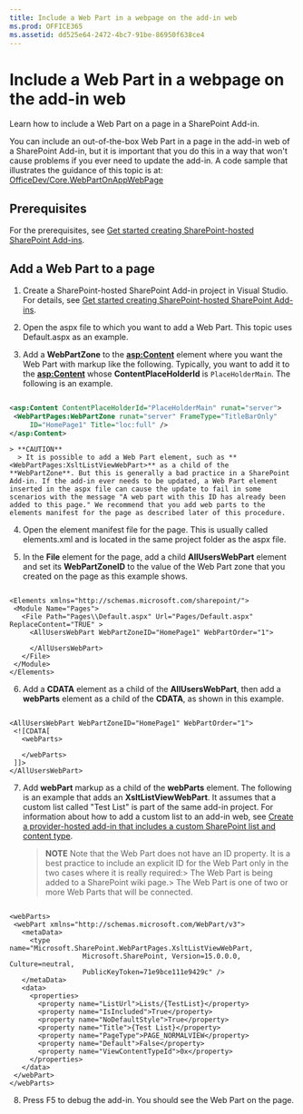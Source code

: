 ```yaml
---
title: Include a Web Part in a webpage on the add-in web
ms.prod: OFFICE365
ms.assetid: dd525e64-2472-4bc7-91be-86950f638ce4
---
```



# Include a Web Part in a webpage on the add-in web
Learn how to include a Web Part on a page in a SharePoint Add-in.
 




You can include an out-of-the-box Web Part in a page in the add-in web of a SharePoint Add-in, but it is important that you do this in a way that won't cause problems if you ever need to update the add-in.
A code sample that illustrates the guidance of this topic is at:  [OfficeDev/Core.WebPartOnAppWebPage](https://github.com/OfficeDev/PnP/tree/master/Samples/Core.WebPartOnAppWebPage)





## Prerequisites

For the prerequisites, see  [Get started creating SharePoint-hosted SharePoint Add-ins](get-started-creating-sharepoint-hosted-sharepoint-add-ins.md).




## Add a Web Part to a page






1. Create a SharePoint-hosted SharePoint Add-in project in Visual Studio. For details, see  [Get started creating SharePoint-hosted SharePoint Add-ins](get-started-creating-sharepoint-hosted-sharepoint-add-ins.md).


2. Open the aspx file to which you want to add a Web Part. This topic uses Default.aspx as an example. 


3. Add a **WebPartZone** to the **<asp:Content>** element where you want the Web Part with markup like the following. Typically, you want to add it to the **<asp:Content>** whose **ContentPlaceHolderId** is `PlaceHolderMain`. The following is an example.

 ```XML

<asp:Content ContentPlaceHolderId="PlaceHolderMain" runat="server">
  <WebPartPages:WebPartZone runat="server" FrameType="TitleBarOnly" 
      ID="HomePage1" Title="loc:full" />
</asp:Content>

 ```


    > **CAUTION**
      > It is possible to add a Web Part element, such as **<WebPartPages:XsltListViewWebPart>** as a child of the **WebPartZone**. But this is generally a bad practice in a SharePoint Add-in. If the add-in ever needs to be updated, a Web Part element inserted in the aspx file can cause the update to fail in some scenarios with the message "A web part with this ID has already been added to this page." We recommend that you add web parts to the elements manifest for the page as described later of this procedure. 
4. Open the element manifest file for the page. This is usually called elements.xml and is located in the same project folder as the aspx file.


5. In the **File** element for the page, add a child **AllUsersWebPart** element and set its **WebPartZoneID** to the value of the Web Part zone that you created on the page as this example shows.

 ```

<Elements xmlns="http://schemas.microsoft.com/sharepoint/">
  <Module Name="Pages">
    <File Path="Pages\\Default.aspx" Url="Pages/Default.aspx" ReplaceContent="TRUE" >
      <AllUsersWebPart WebPartZoneID="HomePage1" WebPartOrder="1">

      </AllUsersWebPart>
    </File>
  </Module>
</Elements>

 ```

6. Add a **CDATA** element as a child of the **AllUsersWebPart**, then add a **webParts** element as a child of the **CDATA**, as shown in this example. 

 ```

<AllUsersWebPart WebPartZoneID="HomePage1" WebPartOrder="1">
  <![CDATA[
    <webParts>

    </webParts>
  ]]>
</AllUsersWebPart>
 ```

7. Add **webPart** markup as a child of the **webParts** element. The following is an example that adds an **XsltListViewWebPart**. It assumes that a custom list called "Test List" is part of the same add-in project. For information about how to add a custom list to an add-in web, see  [Create a provider-hosted add-in that includes a custom SharePoint list and content type](create-a-provider-hosted-add-in-that-includes-a-custom-sharepoint-list-and-conte.md). 

    > **NOTE**
      >  Note that the Web Part does not have an ID property. It is a best practice to include an explicit ID for the Web Part only in the two cases where it is really required:>  The Web Part is being added to a SharePoint wiki page.>  The Web Part is one of two or more Web Parts that will be connected.

 ```

<webParts>
  <webPart xmlns="http://schemas.microsoft.com/WebPart/v3">
    <metaData>
      <type name="Microsoft.SharePoint.WebPartPages.XsltListViewWebPart, 
                   Microsoft.SharePoint, Version=15.0.0.0, Culture=neutral, 
                   PublicKeyToken=71e9bce111e9429c" />
    </metaData>
    <data>
      <properties>
        <property name="ListUrl">Lists/{TestList}</property>
        <property name="IsIncluded">True</property>
        <property name="NoDefaultStyle">True</property>
        <property name="Title">{Test List}</property>
        <property name="PageType">PAGE_NORMALVIEW</property>
        <property name="Default">False</property>
        <property name="ViewContentTypeId">0x</property>
      </properties>
    </data>
  </webPart>
</webParts>
 ```

8. Press F5 to debug the add-in. You should see the Web Part on the page.



